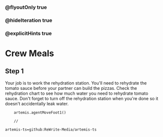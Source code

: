 ### @flyoutOnly true
### @hideIteration true
### @explicitHints true

# Crew Meals

## Step 1
Your job is to work the rehydration station. You'll need to rehydrate the tomato sauce before your partner can build the pizzas. Check the rehydration chart to see how much water you need to rehydrate tomato sauce. Don't forget to turn off the rehydration station when you're done so it doesn't accidentally leak water.

```ghost
    artemis.agentMoveFoot1()
```
```template
    //
```

```package
artemis-ts=github:ReWrite-Media/artemis-ts
```